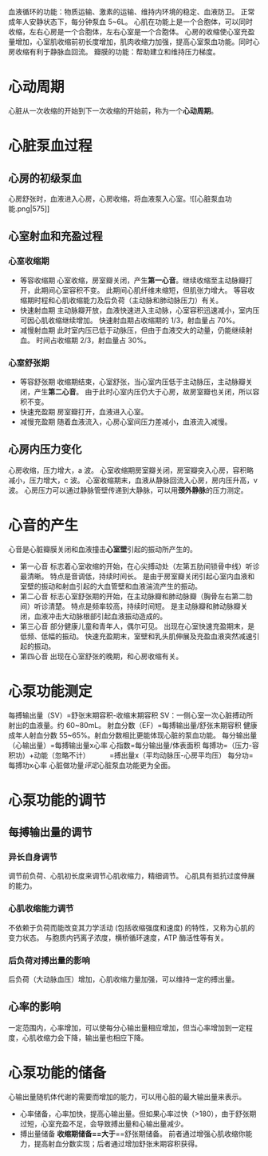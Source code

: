 血液循环的功能：物质运输、激素的运输、维持内环境的稳定、血液防卫。
正常成年人安静状态下，每分钟泵血 5~6L。
心肌在功能上是一个合胞体，可以同时收缩，左右心房是一个合胞体，左右心室是一个合胞体。
心房的收缩使心室充盈量增加，心室肌收缩前初长度增加，肌肉收缩力加强，提高心室泵血功能。同时心房收缩有利于静脉血回流。
瓣膜的功能：帮助建立和维持压力梯度。
# 心动周期
心脏从一次收缩的开始到下一次收缩的开始前，称为一个**心动周期**。
# 心脏泵血过程
## 心房的初级泵血
心房舒张时，血液进入心房，心房收缩，将血液泵入心室。![[心脏泵血功能.png|575]]
## 心室射血和充盈过程
### 心室收缩期
- 等容收缩期
  心室收缩，房室瓣关闭，产生**第一心音**。继续收缩至主动脉瓣打开，此期间心室容积不变。
  此期间心肌纤维未缩短，但肌张力增大。
  等容收缩期时程和心肌收缩能力及后负荷（主动脉和肺动脉压力）有关。
- 快速射血期
  主动脉瓣开放，血液快速进入主动脉，心室容积迅速减小，室内压可因心肌收缩继续增加。
  快速射血期占收缩期的 1/3，射血量占 70%。
- 减慢射血期
  此时室内压已低于动脉压，但由于血液交大的动量，仍能继续射血。
  时间占收缩期 2/3，射血量占 30%。
### 心室舒张期
- 等容舒张期
  收缩期结束，心室舒张，当心室内压低于主动脉压，主动脉瓣关闭，产生**第二心音**。
  由于此时心室内压仍大于心房，故房室瓣也关闭，所以容积不变。
- 快速充盈期
  房室瓣打开，血液进入心室。
- 减慢充盈期
  随着血液流入，心房心室间压力差减小，血液流入减慢。
## 心房内压力变化
心房收缩，压力增大，a 波。
心室收缩期房室瓣关闭，房室瓣突入心房，容积略减小，压力增大，c 波。
心室收缩期末，血液从静脉回流入心房，房内压升高，v 波。
心房压力可以通过静脉管壁传递到大静脉，可以用**颈外静脉**的压力测定。
# 心音的产生
心音是心脏瓣膜关闭和血液撞击**心室壁**引起的振动所产生的。
- 第一心音
  标志着心室收缩的开始，在心尖搏动处（左第五肋间锁骨中线）听诊最清晰。
  特点是音调低，持续时间长。
  是由于房室瓣关闭引起心室内血液和室壁的振动和射血引起的大血管壁和血液湍流产生的振动。
- 第二心音
  标志心室舒张期的开始，在主动脉瓣和肺动脉瓣（胸骨左右第二肋间）听诊清楚。
  特点是频率较高，持续时间短。
  是主动脉瓣和肺动脉瓣关闭，血液冲击大动脉根部引起血液振动造成的。
- 第三心音
  部分健康儿童和青年人，偶尔可见。
  出现在心室快速充盈期末，是低频、低幅的振动。
  快速充盈期末，室壁和乳头肌伸展及充盈血液突然减速引起的振动。
- 第四心音
  出现在心室舒张的晚期，和心房收缩有关。
# 心泵功能测定
每搏输出量（SV）=舒张末期容积-收缩末期容积
SV：一侧心室一次心脏搏动所射出的血液量。约 60~80mL。
射血分数（EF）=每搏输出量/舒张末期容积
健康成年人射血分数 55~65%。射血分数相比更能体现心脏的泵血功能。
每分输出量（心输出量）=每搏输出量x心率
心指数=每分输出量/体表面积
每搏功=（压力-容积功）+动能（忽略不计）
           =搏出量x（平均动脉压-心房平均压）
每分功=每搏功x心率
心脏做功量*评定*心脏泵血功能更为全面。
# 心泵功能的调节
## 每搏输出量的调节
### 异长自身调节
调节前负荷、心肌初长度来调节心肌收缩力，精细调节。
心肌具有抵抗过度伸展的能力。
### 心肌收缩能力调节
不依赖于负荷而能改变其力学活动 (包括收缩强度和速度) 的特性，又称为心肌的变力状态。
与胞质内钙离子浓度，横桥循环速度，ATP 酶活性等有关。
### 后负荷对搏出量的影响
后负荷（大动脉血压）增加，心肌收缩力量加强，可以维持一定的搏出量。
## 心率的影响
一定范围内，心率增加，可以使每分心输出量相应增加，但当心率增加到一定程度，心肌收缩力会下降，输出量也相应下降。
# 心泵功能的储备
心输出量随机体代谢的需要而增加的能力，可以用心脏的最大输出量来表示。
- 心率储备，心率加快，提高心输出量。但如果心率过快（>180），由于舒张期过短，心室充盈不足，会导致搏出量和心输出量减少。
- 搏出量储备
  **收缩期储备==大于**==舒张期储备。
  前者通过增强心肌收缩你能力，提高射血分数实现；后者通过增加舒张末期容积获得。